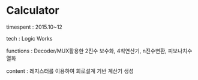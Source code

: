 # Calculator


timespent : 2015.10~12

tech : Logic Works

functions : Decoder/MUX활용한 2진수 보수화, 4칙연산기, n진수변환, 피보나치수열화
 
content : 레지스터를 이용하여 회로설계 기반 계산기 생성
